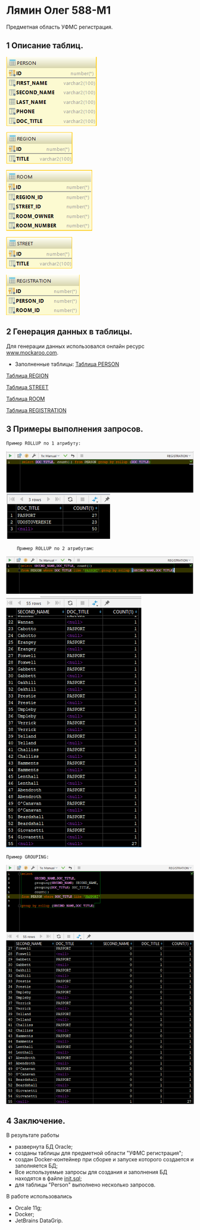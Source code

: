 # Лямин Олег 588-М1
Предметная область УФМС регистрация.

## 1 Описание таблиц.

![Alt Image 1](https://github.com/OlegLyamin/DB-Course-Work/blob/master/%D0%AD%D0%BA%D1%80%D0%B0%D0%BD%D1%8B%20%D0%B2%D1%8B%D0%BF%D0%BE%D0%BB%D0%BD%D0%B5%D0%BD%D0%BD%D0%BE%D0%B9%20%D1%80%D0%B0%D0%B1%D0%BE%D1%82%D1%8B/person.png)

![Alt Image 2](https://github.com/OlegLyamin/DB-Course-Work/blob/master/%D0%AD%D0%BA%D1%80%D0%B0%D0%BD%D1%8B%20%D0%B2%D1%8B%D0%BF%D0%BE%D0%BB%D0%BD%D0%B5%D0%BD%D0%BD%D0%BE%D0%B9%20%D1%80%D0%B0%D0%B1%D0%BE%D1%82%D1%8B/region.png)

![Alt Image 3](https://github.com/OlegLyamin/DB-Course-Work/blob/master/%D0%AD%D0%BA%D1%80%D0%B0%D0%BD%D1%8B%20%D0%B2%D1%8B%D0%BF%D0%BE%D0%BB%D0%BD%D0%B5%D0%BD%D0%BD%D0%BE%D0%B9%20%D1%80%D0%B0%D0%B1%D0%BE%D1%82%D1%8B/room.png)

![Alt Image 4](https://github.com/OlegLyamin/DB-Course-Work/blob/master/%D0%AD%D0%BA%D1%80%D0%B0%D0%BD%D1%8B%20%D0%B2%D1%8B%D0%BF%D0%BE%D0%BB%D0%BD%D0%B5%D0%BD%D0%BD%D0%BE%D0%B9%20%D1%80%D0%B0%D0%B1%D0%BE%D1%82%D1%8B/street.png)

![Alt Image 5](https://github.com/OlegLyamin/DB-Course-Work/blob/master/%D0%AD%D0%BA%D1%80%D0%B0%D0%BD%D1%8B%20%D0%B2%D1%8B%D0%BF%D0%BE%D0%BB%D0%BD%D0%B5%D0%BD%D0%BD%D0%BE%D0%B9%20%D1%80%D0%B0%D0%B1%D0%BE%D1%82%D1%8B/registration.png)


## 2 Генерация данных в таблицы.

Для генерации данных использовался онлайн ресурс www.mockaroo.com.
  - Заполненные таблицы:
[Таблица PERSON](https://github.com/OlegLyamin/DB-Course-Work/blob/master/PERSON_DATA_TABLE.xlsx)

[Таблица REGION](https://github.com/OlegLyamin/DB-Course-Work/blob/master/REGION_DATA_TABLE.xlsx)

[Таблица STREET](https://github.com/OlegLyamin/DB-Course-Work/blob/master/STREET_DATA_TABLE.xlsx)

[Таблица ROOM](https://github.com/OlegLyamin/DB-Course-Work/blob/master/ROOM_DATA_TABLE.xlsx)

[Таблица REGISTRATION](https://github.com/OlegLyamin/DB-Course-Work/blob/master/REGISTRATION_DATA_TABLE.xlsx)
## 3 Примеры выполнения запросов.
    Пример ROLLUP по 1 атрибуту:
 ![Alt Image 6](https://github.com/OlegLyamin/DB-Course-Work/blob/master/%D0%AD%D0%BA%D1%80%D0%B0%D0%BD%D1%8B%20%D0%B2%D1%8B%D0%BF%D0%BE%D0%BB%D0%BD%D0%B5%D0%BD%D0%BD%D0%BE%D0%B9%20%D1%80%D0%B0%D0%B1%D0%BE%D1%82%D1%8B/1%20%D0%B7%D0%B0%D0%BF%D1%80%D0%BE%D1%81.png)
![Alt Image 7](https://github.com/OlegLyamin/DB-Course-Work/blob/master/%D0%AD%D0%BA%D1%80%D0%B0%D0%BD%D1%8B%20%D0%B2%D1%8B%D0%BF%D0%BE%D0%BB%D0%BD%D0%B5%D0%BD%D0%BD%D0%BE%D0%B9%20%D1%80%D0%B0%D0%B1%D0%BE%D1%82%D1%8B/%D1%80%D0%B5%D0%B7%D1%83%D0%BB%D1%8C%D1%82%D0%B0%D1%82%201%20%D0%B7%D0%B0%D0%BF%D1%80%D0%BE%D1%81%D0%B0.png)

        Пример ROLLUP по 2 атрибутам:
![Alt Image 8](https://github.com/OlegLyamin/DB-Course-Work/blob/master/%D0%AD%D0%BA%D1%80%D0%B0%D0%BD%D1%8B%20%D0%B2%D1%8B%D0%BF%D0%BE%D0%BB%D0%BD%D0%B5%D0%BD%D0%BD%D0%BE%D0%B9%20%D1%80%D0%B0%D0%B1%D0%BE%D1%82%D1%8B/2%20%D0%B7%D0%B0%D0%BF%D1%80%D0%BE%D1%81.png)
![Alt Image 9](https://github.com/OlegLyamin/DB-Course-Work/blob/master/%D0%AD%D0%BA%D1%80%D0%B0%D0%BD%D1%8B%20%D0%B2%D1%8B%D0%BF%D0%BE%D0%BB%D0%BD%D0%B5%D0%BD%D0%BD%D0%BE%D0%B9%20%D1%80%D0%B0%D0%B1%D0%BE%D1%82%D1%8B/%D1%80%D0%B5%D0%B7%D1%83%D0%BB%D1%8C%D1%82%D0%B0%D1%82%202%20%D0%B7%D0%B0%D0%BF%D1%80%D0%BE%D1%81%D0%B0.png)

    Пример GROUPING:
![Alt Image 10](https://github.com/OlegLyamin/DB-Course-Work/blob/master/%D0%AD%D0%BA%D1%80%D0%B0%D0%BD%D1%8B%20%D0%B2%D1%8B%D0%BF%D0%BE%D0%BB%D0%BD%D0%B5%D0%BD%D0%BD%D0%BE%D0%B9%20%D1%80%D0%B0%D0%B1%D0%BE%D1%82%D1%8B/3%20%D0%B7%D0%B0%D0%BF%D1%80%D0%BE%D1%81.png)
![Alt Image 11](https://github.com/OlegLyamin/DB-Course-Work/blob/master/%D0%AD%D0%BA%D1%80%D0%B0%D0%BD%D1%8B%20%D0%B2%D1%8B%D0%BF%D0%BE%D0%BB%D0%BD%D0%B5%D0%BD%D0%BD%D0%BE%D0%B9%20%D1%80%D0%B0%D0%B1%D0%BE%D1%82%D1%8B/%D1%80%D0%B5%D0%B7%D1%83%D0%BB%D1%8C%D1%82%D0%B0%D1%82%203%20%D0%B7%D0%B0%D0%BF%D1%80%D0%BE%D1%81%D0%B0.png)
## 4 Заключение.

В результате работы
 - развернута БД Oracle;
 - созданы таблицы для предметной области "УФМС регистрация";
 - создан Docker-контейнер при сборке и запуске которого создается и заполняется БД;
 - Все используемые запросы для создания и заполнения БД находятся в файле [init.sql](https://github.com/OlegLyamin/DB-Course-Work/blob/master/init.sql);
 - для таблицы "Person" выполнено несколько запросов.

В работе использовались
 * Orcale 11g;
 * Docker;
 * JetBrains DataGrip.
